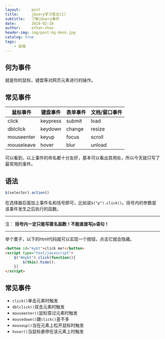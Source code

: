 ```yaml
---
layout:     post
title:      jQuery学习笔记(2)
subtitle:   了解jQuery事件
date:       2019-02-10
author:     ethan-zhou
header-img: img/post-bg-desk.jpg
catalog: true
tags:
    - 前端
---
```


## 何为事件

就是你的鼠标，键盘等对网页元素进行的操作。

## 常见事件

|鼠标事件|键盘事件|表单事件|文档/窗口事件|
|----------|--------|------|------|
|click     |keypress|submit|load  |
|dblclick  |keydown |change|resize|
|mouseenter|keyup   |focus |scroll|
|mouseleave|hover   |blur  |unload|

可以看到，以上事件的命名都十分友好，基本可以看出其用处，所以今天就只写了最常用的事件。

## 语法

```javascript
$(selector).action()
```

在选择器后面加上事件名和括号即可，比如说`$("p").click()`。括号内的参数是该事件发生之后执行的函数。

---
注：
**括号内一定只能写匿名函数！不能直接写js语句！**

---

举个栗子，以下的html代码就可以实现一个按钮，点击它就会隐藏。

```html
<button id="mybt">click me!</button>
<script type="text/javascript">
	$("#mybt").click(function(){
		$(this).hide();
	})
</script>
```

## 常见事件


- `click()`单击元素时触发
- `dblclick()`双击元素时触发
- `mouseenter()`鼠标穿过元素时触发
- `mousedown()`跟`click()`差不多
- `mouseup()`当在元素上松开鼠标时触发
- `hover()`当鼠标悬停在该元素上时触发
